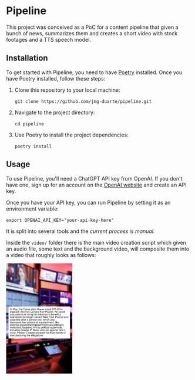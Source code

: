 # Pipeline

This project was conceived as a PoC for a content pipeline that given a bunch of news,
summarizes them and creates a short video with stock footages and a TTS speech model.

## Installation

To get started with Pipeline, you need to have [Poetry](https://python-poetry.org/) installed. Once you have Poetry installed, follow these steps:

1. Clone this repository to your local machine:

   ```shell
   git clone https://github.com/jmg-duarte/pipeline.git
   ```

2. Navigate to the project directory:

   ```shell
   cd pipeline
   ```

3. Use Poetry to install the project dependencies:

   ```shell
   poetry install
   ```

## Usage

To use Pipeline, you'll need a ChatGPT API key from OpenAI. If you don't have one,
sign up for an account on the [OpenAI website](https://www.openai.com/) and create an API key.

Once you have your API key, you can run Pipeline by setting it as an environment variable:

```shell
export OPENAI_API_KEY="your-api-key-here"
```

It is split into several tools and the _current process is manual_.

Inside the `video/` folder there is the main video creation script which given an audio file,
some text and the background video, will composite them into a video that roughly looks as follows:

<img src="./static/sample.png" alt="Image Description" height="300">


<!-- ## License

This project is licensed under the MIT License - see the [LICENSE](LICENSE) file for details. -->
